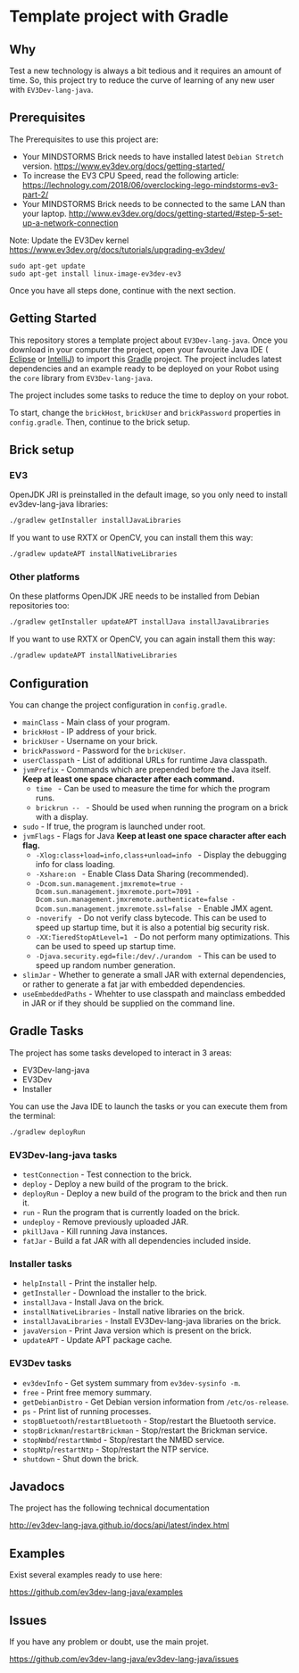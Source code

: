 # Template project with Gradle

## Why

Test a new technology is always a bit tedious and it requires an amount of time.
So, this project try to reduce the curve of learning of any new user with `EV3Dev-lang-java`.

## Prerequisites

The Prerequisites to use this project are:

- Your MINDSTORMS Brick needs to have installed latest `Debian Stretch` version. https://www.ev3dev.org/docs/getting-started/
- To increase the EV3 CPU Speed, read the following article: https://lechnology.com/2018/06/overclocking-lego-mindstorms-ev3-part-2/
- Your MINDSTORMS Brick needs to be connected to the same LAN than your laptop. http://www.ev3dev.org/docs/getting-started/#step-5-set-up-a-network-connection

Note: Update the EV3Dev kernel
https://www.ev3dev.org/docs/tutorials/upgrading-ev3dev/

```
sudo apt-get update
sudo apt-get install linux-image-ev3dev-ev3
```

Once you have all steps done, continue with the next section.

## Getting Started

This repository stores a template project about `EV3Dev-lang-java`.
Once you download in your computer the project,
open your favourite Java IDE ( [Eclipse](https://eclipse.org/home/index.php) or [IntelliJ](https://www.jetbrains.com/idea/))
to import this [Gradle](https://gradle.org/) project. The project includes latest dependencies and
an example ready to be deployed on your Robot using the `core` library from `EV3Dev-lang-java`.

The project includes some tasks to reduce the time to deploy on your robot.

To start, change the `brickHost`, `brickUser` and `brickPassword` properties in `config.gradle`. Then, continue to the brick setup.

## Brick setup
### EV3
OpenJDK JRI is preinstalled in the default image, so you only need to install ev3dev-lang-java libraries:
```bash
./gradlew getInstaller installJavaLibraries
```
If you want to use RXTX or OpenCV, you can install them this way:
```bash
./gradlew updateAPT installNativeLibraries
```

### Other platforms
On these platforms OpenJDK JRE needs to be installed from Debian repositories too:
```bash
./gradlew getInstaller updateAPT installJava installJavaLibraries
```
If you want to use RXTX or OpenCV, you can again install them this way:
```bash
./gradlew updateAPT installNativeLibraries
```

## Configuration

You can change the project configuration in `config.gradle`.
- `mainClass` - Main class of your program.
- `brickHost` - IP address of your brick.
- `brickUser` - Username on your brick.
- `brickPassword` - Password for the `brickUser`.
- `userClasspath` - List of additional URLs for runtime Java classpath.
- `jvmPrefix` - Commands which are prepended before the Java itself. **Keep at least one space character after each command.**
  - `time ` - Can be used to measure the time for which the program runs.
  - `brickrun -- ` - Should be used when running the program on a brick with a display.
- `sudo` - If true, the program is launched under root.
- `jvmFlags` - Flags for Java **Keep at least one space character after each flag.**
  - `-Xlog:class+load=info,class+unload=info ` - Display the debugging info for class loading.
  - `-Xshare:on ` - Enable Class Data Sharing (recommended).
  - `-Dcom.sun.management.jmxremote=true -Dcom.sun.management.jmxremote.port=7091 -Dcom.sun.management.jmxremote.authenticate=false -Dcom.sun.management.jmxremote.ssl=false ` - Enable JMX agent.
  - `-noverify ` - Do not verify class bytecode. This can be used to speed up startup time, but it is also a potential big security risk.
  - `-XX:TieredStopAtLevel=1 ` - Do not perform many optimizations. This can be used to speed up startup time.
  - `-Djava.security.egd=file:/dev/./urandom ` - This can be used to speed up random number generation.
- `slimJar` - Whether to generate a small JAR with external dependencies, or rather to generate a fat jar with embedded dependencies.
- `useEmbeddedPaths` - Whehter to use classpath and mainclass embedded in JAR or if they should be supplied on the command line.

## Gradle Tasks

The project has some tasks developed to interact in 3 areas:

- EV3Dev-lang-java
- EV3Dev
- Installer


You can use the Java IDE to launch the tasks or you can execute them from the terminal:
```bash
./gradlew deployRun
```

### EV3Dev-lang-java tasks
- `testConnection` - Test connection to the brick.
- `deploy` - Deploy a new build of the program to the brick.
- `deployRun` - Deploy a new build of the program to the brick and then run it.
- `run` - Run the program that is currently loaded on the brick.
- `undeploy` - Remove previously uploaded JAR.
- `pkillJava` - Kill running Java instances.
- `fatJar` - Build a fat JAR with all dependencies included inside.

### Installer tasks
- `helpInstall` - Print the installer help.
- `getInstaller` - Download the installer to the brick.
- `installJava` - Install Java on the brick.
- `installNativeLibraries` - Install native libraries on the brick.
- `installJavaLibraries` - Install EV3Dev-lang-java libraries on the brick.
- `javaVersion` - Print Java version which is present on the brick.
- `updateAPT` - Update APT package cache.

### EV3Dev tasks
- `ev3devInfo` - Get system summary from `ev3dev-sysinfo -m`.
- `free` - Print free memory summary.
- `getDebianDistro` - Get Debian version information from `/etc/os-release`.
- `ps` - Print list of running processes.
- `stopBluetooth`/`restartBluetooth` - Stop/restart the Bluetooth service.
- `stopBrickman`/`restartBrickman` - Stop/restart the Brickman service.
- `stopNmbd`/`restartNmbd` - Stop/restart the NMBD service.
- `stopNtp`/`restartNtp` - Stop/restart the NTP service.
- `shutdown` - Shut down the brick.

## Javadocs

The project has the following technical documentation

http://ev3dev-lang-java.github.io/docs/api/latest/index.html

## Examples

Exist several examples ready to use here:

https://github.com/ev3dev-lang-java/examples

## Issues

If you have any problem or doubt, use the main projet.

https://github.com/ev3dev-lang-java/ev3dev-lang-java/issues
